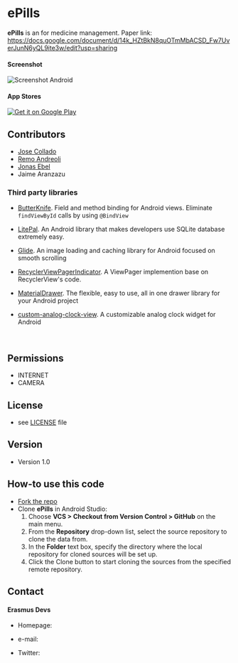 # ePills
**ePills** is an for medicine management.
Paper link: https://docs.google.com/document/d/14k_HZtBkN8quOTmMbACSD_Fw7UverJunN6yQL9ite3w/edit?usp=sharing

#### Screenshot
![Screenshot Android](https://image.ibb.co/c8AD3G/readme_screenshot_Small.png)



#### App Stores
[![Get it on Google Play](https://raw.github.com/repat/README-template/master/googleplay.png)](https://play.google.com/store/apps/details?id=com.package.path)





## Contributors
* [Jose Collado](https://github.com/jcolladosp/) 
* [Remo Andreoli](https://github.com/Zikker)
* [Jonas Ebel](https://github.com/jonny3576)
* Jaime Aranzazu

### Third party libraries
* [ButterKnife](https://github.com/JakeWharton/butterknife). Field and method binding for Android views. Eliminate `findViewById` calls by using `@BindView`

* [LitePal](https://github.com/LitePalFramework/LitePal). An Android library that makes developers use SQLite database extremely easy.

* [Glide](https://github.com/bumptech/glide). An image loading and caching library for Android focused on smooth scrolling

* [RecyclerViewPagerIndicator](https://github.com/buyi/RecyclerViewPagerIndicator). A ViewPager implemention base on RecyclerView's code.

* [MaterialDrawer](https://github.com/mikepenz/MaterialDrawer). The flexible, easy to use, all in one drawer library for your Android project

* [custom-analog-clock-view](https://github.com/rosenpin/custom-analog-clock-view). A customizable analog clock widget for Android

  ​

## Permissions
* INTERNET
* CAMERA

## License 
* see [LICENSE](https://github.com/username/appname/blob/master/LICENSE.md) file

## Version 
* Version 1.0

## How-to use this code
* [Fork the repo](https://github.com/jcolladosp/ePills/fork)
* Clone **ePills** in Android Studio:
  1. Choose **VCS > Checkout from Version Control > GitHub** on the main menu.
  2. From the **Repository** drop-down list, select the source repository to clone the data from.
  3. In the **Folder** text box, specify the directory where the local repository for cloned sources will be set up.
  4. Click the Clone button to start cloning the sources from the specified remote repository.

## Contact
#### Erasmus Devs
* Homepage: 
* e-mail: 
* Twitter: 

  ​
